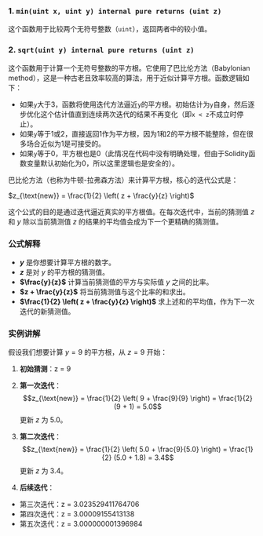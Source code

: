 ### 1. `min(uint x, uint y) internal pure returns (uint z)`
这个函数用于比较两个无符号整数（`uint`），返回两者中的较小值。

### 2. `sqrt(uint y) internal pure returns (uint z)`
这个函数用于计算一个无符号整数的平方根。它使用了巴比伦方法（Babylonian method），这是一种古老且效率较高的算法，用于近似计算平方根。函数逻辑如下：
- 如果`y`大于3，函数将使用迭代方法逼近`y`的平方根。初始估计为`y`自身，然后逐步优化这个估计值直到连续两次迭代的结果不再变化（即`x < z`不成立时停止）。
- 如果`y`等于1或2，直接返回1作为平方根，因为1和2的平方根不能整除，但在很多场合近似为1是可接受的。
- 如果`y`等于0，平方根也是0（此情况在代码中没有明确处理，但由于Solidity函数变量默认初始化为0，所以这里逻辑也是安全的）。

巴比伦方法（也称为牛顿-拉弗森方法）来计算平方根，核心的迭代公式是：

$z_{\text{new}} = \frac{1}{2} \left( z + \frac{y}{z} \right)$

这个公式的目的是通过迭代逼近真实的平方根值。在每次迭代中，当前的猜测值 $z$ 和 $y$ 除以当前猜测值 $z$ 的结果的平均值会成为下一个更精确的猜测值。

### 公式解释
- **$y$** 是你想要计算平方根的数字。
- **$z$** 是对 $y$ 的平方根的猜测值。
- **$\frac{y}{z}$** 计算当前猜测值的平方与实际值 $y$ 之间的比率。
- **$z + \frac{y}{z}$** 将当前猜测值与这个比率的和求出。
- **$\frac{1}{2} \left( z + \frac{y}{z} \right)$** 求上述和的平均值，作为下一次迭代的新猜测值。

### 实例讲解
假设我们想要计算 $y = 9$ 的平方根，从 $z = 9$ 开始：

1. **初始猜测**：z = 9
2. **第一次迭代**：
   $$z_{\text{new}} = \frac{1}{2} \left( 9 + \frac{9}{9} \right) = \frac{1}{2} (9 + 1) = 5.0$$
   更新 $z$ 为 5.0。

3. **第二次迭代**：
   $$z_{\text{new}} = \frac{1}{2} \left( 5.0 + \frac{9}{5.0} \right) = \frac{1}{2} (5.0 + 1.8) = 3.4$$
   更新 $z$ 为 3.4。

4. **后续迭代**：
- 第三次迭代：z = 3.023529411764706
- 第四次迭代：z = 3.00009155413138
- 第五次迭代：z = 3.000000001396984
